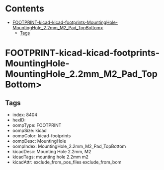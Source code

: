 



Contents
========

* [FOOTPRINT-kicad-kicad-footprints-MountingHole-MountingHole_2.2mm_M2_Pad_TopBottom>](#footprint-kicad-kicad-footprints-mountinghole-mountinghole_22mm_m2_pad_topbottom)
	* [Tags](#tags)

# FOOTPRINT-kicad-kicad-footprints-MountingHole-MountingHole_2.2mm_M2_Pad_TopBottom>

## Tags

- index: 8404
- hexID: 
- oompType: FOOTPRINT
- oompSize: kicad
- oompColor: kicad-footprints
- oompDesc: MountingHole
- oompIndex: MountingHole_2.2mm_M2_Pad_TopBottom
- kicadDesc: Mounting Hole 2.2mm, M2
- kicadTags: mounting hole 2.2mm m2
- kicadAttr: exclude_from_pos_files exclude_from_bom

